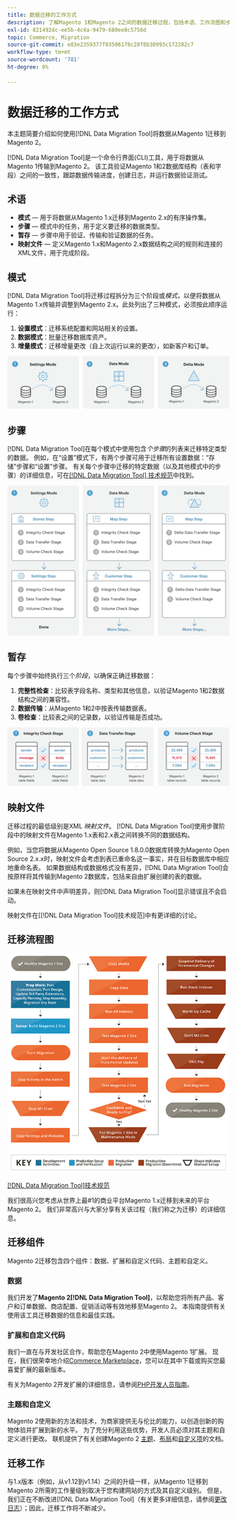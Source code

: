 ```yaml
---
title: 数据迁移的工作方式
description: 了解Magento 1和Magento 2之间的数据迁移过程，包括术语、工作流图和步骤。
exl-id: 821492dc-ee5b-4c4a-9479-680ee8c5756d
topic: Commerce, Migration
source-git-commit: e83e2359377f03506178c28f8b30993c172282c7
workflow-type: tm+mt
source-wordcount: '781'
ht-degree: 0%

---
```


# 数据迁移的工作方式

本主题简要介绍如何使用[!DNL Data Migration Tool]将数据从Magento 1迁移到Magento 2。

[!DNL Data Migration Tool]是一个命令行界面(CLI)工具，用于将数据从Magento 1传输到Magento 2。 该工具验证Magento 1和2数据库结构（表和字段）之间的一致性，跟踪数据传输进度，创建日志，并运行数据验证测试。

## 术语

* **模式** — 用于将数据从Magento 1.x迁移到Magento 2.x的有序操作集。
* **步骤** — 模式中的任务，用于定义要迁移的数据类型。
* **暂存** — 步骤中用于验证、传输和验证数据的任务。
* **映射文件** — 定义Magento 1.x和Magento 2.x数据结构之间的规则和连接的XML文件，用于完成阶段。

## 模式

[!DNL Data Migration Tool]将迁移过程拆分为三个阶段或&#x200B;*模式*，以便将数据从Magento 1.x传输并调整到Magento 2.x。此处列出了三种模式，必须按此顺序运行：

1. **设置模式**：迁移系统配置和网站相关的设置。
1. **数据模式**：批量迁移数据库资产。
1. **增量模式**：迁移增量更改（自上次运行以来的更改），如新客户和订单。

![迁移模式](../../assets/data-migration/MigrationModes2.png)

## 步骤

[!DNL Data Migration Tool]在每个模式中使用包含&#x200B;*个步骤*&#x200B;的列表来迁移特定类型的数据。 例如，在“设置”模式下，有两个步骤可用于迁移所有设置数据：“存储”步骤和“设置”步骤。 有关每个步骤中迁移的特定数据（以及其他模式中的步骤）的详细信息，可在[[!DNL Data Migration Tool] 技术规范](technical-specification.md)中找到。

![迁移概述](../../assets/data-migration/MigrationOverview2.png)

## 暂存

每个步骤中始终执行三个&#x200B;*阶段*，以确保正确迁移数据：

1. **完整性检查**：比较表字段名称、类型和其他信息，以验证Magento 1和2数据结构之间的兼容性。
1. **数据传输**：从Magento 1和2中按表传输数据表。
1. **卷检查**：比较表之间的记录数，以验证传输是否成功。

![迁移阶段](../../assets/data-migration/MigrationSteps2.png)

## 映射文件

迁移过程的最低级别是XML *映射文件*。 [!DNL Data Migration Tool]使用步骤阶段中的映射文件在Magento 1.x表和2.x表之间转换不同的数据结构。

例如，当您将数据从Magento Open Source 1.8.0.0数据库转换为Magento Open Source 2.x.x时，映射文件会考虑到表已重命名这一事实，并在目标数据库中相应地重命名表。 如果数据结构或数据格式没有差异，[!DNL Data Migration Tool]会按原样将其传输到Magento 2数据库，包括来自由扩展创建的表的数据。

如果未在映射文件中声明差异，则[!DNL Data Migration Tool]显示错误且不会启动。

映射文件在[[!DNL Data Migration Tool]技术规范]中有更详细的讨论。

## 迁移流程图

![迁移流程](../../assets/data-migration/migration_flow.png)

[[!DNL Data Migration Tool]技术规范](technical-specification.md)

我们很高兴您考虑从世界上最#1的商业平台Magento 1.x迁移到未来的平台Magento 2。 我们非常高兴与大家分享有关该过程（我们称之为迁移）的详细信息。

## 迁移组件

Magento 2迁移包含四个组件：数据、扩展和自定义代码、主题和自定义。

### 数据

我们开发了&#x200B;**Magento 2[!DNL Data Migration Tool]**，以帮助您将所有产品、客户和订单数据、商店配置、促销活动等有效地移至Magento 2。 本指南提供有关使用该工具迁移数据的信息和最佳实践。

### 扩展和自定义代码

我们一直在与开发社区合作，帮助您在Magento 2中使用Magento 1扩展。 现在，我们很荣幸地介绍[Commerce Marketplace](https://marketplace.magento.com/)，您可以在其中下载或购买您最喜爱扩展的最新版本。

有关为Magento 2开发扩展的详细信息，请参阅[PHP开发人员指南](https://developer.adobe.com/commerce/php/development/)。

### 主题和自定义

Magento 2使用新的方法和技术，为商家提供无与伦比的能力，以创造创新的购物体验并扩展到新的水平。 为了充分利用这些优势，开发人员必须对其主题和自定义进行更改。 联机提供了有关创建Magento 2 [主题](https://developer.adobe.com/commerce/frontend-core/guide/themes/)、[布局](https://developer.adobe.com/commerce/frontend-core/guide/layouts/)和[自定义项](https://developer.adobe.com/commerce/frontend-core/guide/layouts/xml-manage/)的文档。

## 迁移工作

与1.x版本（例如，从v1.12到v1.14）之间的升级一样，从Magento 1迁移到Magento 2所需的工作量级别取决于您构建网站的方式及其自定义级别。
但是，我们正在不断改进[!DNL Data Migration Tool]（有关更多详细信息，请参阅[更改日志](https://github.com/magento/data-migration-tool/blob/2.3/CHANGELOG.md)）；因此，迁移工作将不断减少。
